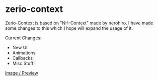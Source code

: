 # zerio-context
Zerio-Context is based on "NH-Context" made by nerohiro.
I have made some changes to this which I hope will expand the usage of it.

Current Changes:
* New UI
* Animations
* Callbacks
* Misc Stuff!

[Image / Preview](https://imgur.com/a/GQ6nBk7)
